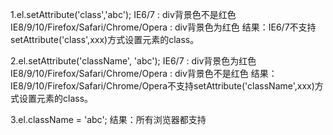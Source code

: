 1.el.setAttribute('class','abc');
IE6/7 : div背景色不是红色
IE8/9/10/Firefox/Safari/Chrome/Opera : div背景色为红色
结果：IE6/7不支持setAttribute('class',xxx)方式设置元素的class。

2.el.setAttribute('className', 'abc');
IE6/7 : div背景色为红色
IE8/9/10/Firefox/Safari/Chrome/Opera : div背景色不是红色
结果：IE8/9/10/Firefox/Safari/Chrome/Opera不支持setAttribute('className',xxx)方式设置元素的class。

3.el.className = 'abc';
结果：所有浏览器都支持
